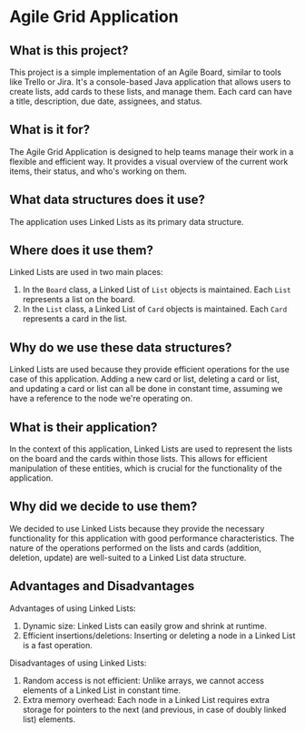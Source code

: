 # Agile Grid Application

## What is this project?

This project is a simple implementation of an Agile Board, similar to tools like Trello or Jira. It's a console-based Java application that allows users to create lists, add cards to these lists, and manage them. Each card can have a title, description, due date, assignees, and status.

## What is it for?

The Agile Grid Application is designed to help teams manage their work in a flexible and efficient way. It provides a visual overview of the current work items, their status, and who's working on them.

## What data structures does it use?

The application uses Linked Lists as its primary data structure. 

## Where does it use them?

Linked Lists are used in two main places:

1. In the `Board` class, a Linked List of `List` objects is maintained. Each `List` represents a list on the board.
2. In the `List` class, a Linked List of `Card` objects is maintained. Each `Card` represents a card in the list.

## Why do we use these data structures?

Linked Lists are used because they provide efficient operations for the use case of this application. Adding a new card or list, deleting a card or list, and updating a card or list can all be done in constant time, assuming we have a reference to the node we're operating on.

## What is their application?

In the context of this application, Linked Lists are used to represent the lists on the board and the cards within those lists. This allows for efficient manipulation of these entities, which is crucial for the functionality of the application.

## Why did we decide to use them?

We decided to use Linked Lists because they provide the necessary functionality for this application with good performance characteristics. The nature of the operations performed on the lists and cards (addition, deletion, update) are well-suited to a Linked List data structure.

## Advantages and Disadvantages

Advantages of using Linked Lists:

1. Dynamic size: Linked Lists can easily grow and shrink at runtime.
2. Efficient insertions/deletions: Inserting or deleting a node in a Linked List is a fast operation.

Disadvantages of using Linked Lists:

1. Random access is not efficient: Unlike arrays, we cannot access elements of a Linked List in constant time.
2. Extra memory overhead: Each node in a Linked List requires extra storage for pointers to the next (and previous, in case of doubly linked list) elements.
